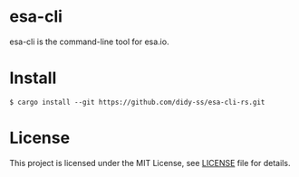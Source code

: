 # esa-cli

esa-cli is the command-line tool for esa.io.

# Install

```
$ cargo install --git https://github.com/didy-ss/esa-cli-rs.git
```

# License

This project is licensed under the MIT License, see [LICENSE](https://github.com/didy-ss/esa-cli-rs/blob/main/LICENSE) file for details.
